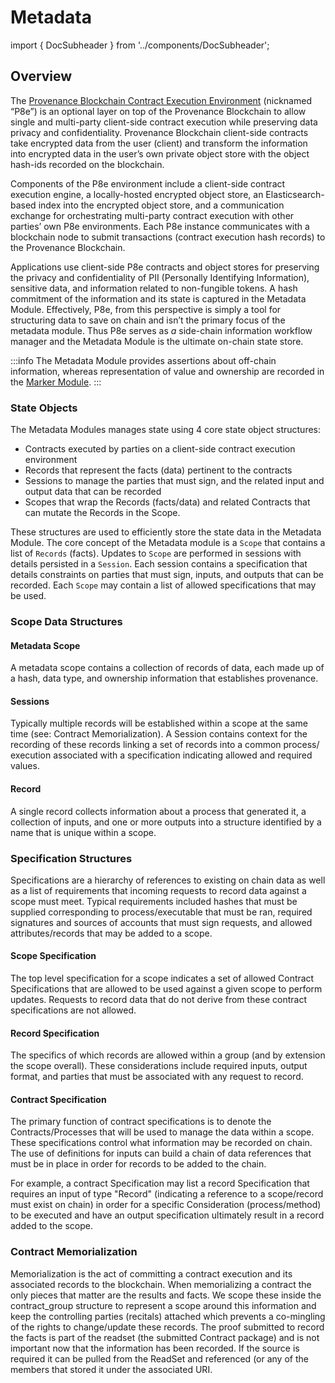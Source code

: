 # Metadata

import { DocSubheader } from '../components/DocSubheader';

<DocSubheader text="The Metadata module provides an on-chain storage and assertion facility for side-chained data including assets-of-value and NFTs." />

## Overview

The [Provenance Blockchain Contract Execution Environment](../p8e/overview/) \(nicknamed “P8e”\) is an optional layer on top of the Provenance Blockchain to allow single and multi-party client-side contract execution while preserving data privacy and confidentiality. Provenance Blockchain client-side contracts take encrypted data from the user \(client\) and transform the information into encrypted data in the user’s own private object store with the object hash-ids recorded on the blockchain.

Components of the P8e environment include a client-side contract execution engine, a locally-hosted encrypted object store, an Elasticsearch-based index into the encrypted object store, and a communication exchange for orchestrating multi-party contract execution with other parties’ own P8e environments. Each P8e instance communicates with a blockchain node to submit transactions \(contract execution hash records\) to the Provenance Blockchain.

Applications use client-side P8e contracts and object stores for preserving the privacy and confidentiality of PII \(Personally Identifying Information\), sensitive data, and information related to non-fungible tokens. A hash commitment of the information and its state is captured in the Metadata Module. Effectively, P8e, from this perspective is simply a tool for structuring data to save on chain and isn’t the primary focus of the metadata module. Thus P8e serves as _a_ side-chain information workflow manager and the Metadata Module is the ultimate on-chain state store.

:::info
The Metadata Module provides assertions about off-chain information, whereas representation of value and ownership are recorded in the [Marker Module](marker-module.md).
:::

### State Objects

The Metadata Modules manages state using 4 core state object structures:

- Contracts executed by parties on a client-side contract execution environment
- Records that represent the facts \(data\) pertinent to the contracts
- Sessions to manage the parties that must sign, and the related input and output data that can be recorded
- Scopes that wrap the Records \(facts/data\) and related Contracts that can mutate the Records in the Scope.

These structures are used to efficiently store the state data in the Metadata Module. The core concept of the Metadata module is a `Scope` that contains a list of `Records` \(facts\). Updates to `Scope` are performed in sessions with details persisted in a `Session`. Each session contains a specification that details constraints on parties that must sign, inputs, and outputs that can be recorded. Each `Scope` may contain a list of allowed specifications that may be used.

### Scope Data Structures

#### Metadata Scope

A metadata scope contains a collection of records of data, each made up of a hash, data type, and ownership information that establishes provenance.

#### Sessions

Typically multiple records will be established within a scope at the same time \(see: Contract Memorialization\). A Session contains context for the recording of these records linking a set of records into a common process/ execution associated with a specification indicating allowed and required values.

#### Record

A single record collects information about a process that generated it, a collection of inputs, and one or more outputs into a structure identified by a name that is unique within a scope.

### Specification Structures

Specifications are a hierarchy of references to existing on chain data as well as a list of requirements that incoming requests to record data against a scope must meet. Typical requirements included hashes that must be supplied corresponding to process/executable that must be ran, required signatures and sources of accounts that must sign requests, and allowed attributes/records that may be added to a scope.

#### Scope Specification

The top level specification for a scope indicates a set of allowed Contract Specifications that are allowed to be used against a given scope to perform updates. Requests to record data that do not derive from these contract specifications are not allowed.

#### Record Specification

The specifics of which records are allowed within a group \(and by extension the scope overall\). These considerations include required inputs, output format, and parties that must be associated with any request to record.

#### Contract Specification

The primary function of contract specifications is to denote the Contracts/Processes that will be used to manage the data within a scope. These specifications control what information may be recorded on chain. The use of definitions for inputs can build a chain of data references that must be in place in order for records to be added to the chain.

For example, a contract Specification may list a record Specification that requires an input of type "Record" \(indicating a reference to a scope/record must exist on chain\) in order for a specific Consideration \(process/method\) to be executed and have an output specification ultimately result in a record added to the scope.

### Contract Memorialization

Memorialization is the act of committing a contract execution and its associated records to the blockchain. When memorializing a contract the only pieces that matter are the results and facts. We scope these inside the contract_group structure to represent a scope around this information and keep the controlling parties \(recitals\) attached which prevents a co-mingling of the rights to change/update these records. The proof submitted to record the facts is part of the readset \(the submitted Contract package\) and is not important now that the information has been recorded. If the source is required it can be pulled from the ReadSet and referenced \(or any of the members that stored it under the associated URI.
